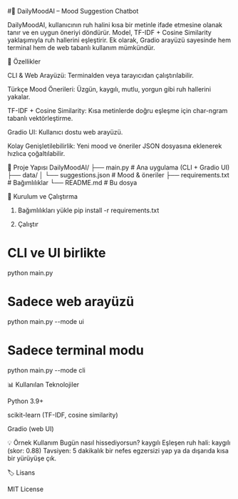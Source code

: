 #🧠 DailyMoodAI – Mood Suggestion Chatbot

DailyMoodAI, kullanıcının ruh halini kısa bir metinle ifade etmesine olanak tanır ve en uygun öneriyi döndürür.
Model, TF-IDF + Cosine Similarity yaklaşımıyla ruh hallerini eşleştirir.
Ek olarak, Gradio arayüzü sayesinde hem terminal hem de web tabanlı kullanım mümkündür.

🚀 Özellikler

CLI & Web Arayüzü: Terminalden veya tarayıcıdan çalıştırılabilir.

Türkçe Mood Önerileri: Üzgün, kaygılı, mutlu, yorgun gibi ruh hallerini yakalar.

TF-IDF + Cosine Similarity: Kısa metinlerde doğru eşleşme için char-ngram tabanlı vektörleştirme.

Gradio UI: Kullanıcı dostu web arayüzü.

Kolay Genişletilebilirlik: Yeni mood ve öneriler JSON dosyasına eklenerek hızlıca çoğaltılabilir.

📂 Proje Yapısı
DailyMoodAI/
├── main.py               # Ana uygulama (CLI + Gradio UI)
├── data/
│   └── suggestions.json  # Mood & öneriler
├── requirements.txt      # Bağımlılıklar
└── README.md             # Bu dosya

🔧 Kurulum ve Çalıştırma
1. Bağımlılıkları yükle
pip install -r requirements.txt

2. Çalıştır
# CLI ve UI birlikte
python main.py

# Sadece web arayüzü
python main.py --mode ui

# Sadece terminal modu
python main.py --mode cli


📊 Kullanılan Teknolojiler

Python 3.9+

scikit-learn (TF-IDF, cosine similarity)

Gradio (web UI)

💡 Örnek Kullanım
Bugün nasıl hissediyorsun? kaygılı
Eşleşen ruh hali: kaygılı (skor: 0.88)
Tavsiyen: 5 dakikalık bir nefes egzersizi yap ya da dışarıda kısa bir yürüyüşe çık.

🏷 Lisans

MIT License
